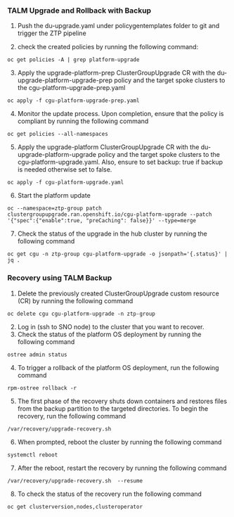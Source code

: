 ### TALM Upgrade and Rollback with Backup

1. Push the du-upgrade.yaml under policygentemplates folder to git and trigger the ZTP pipeline

2. check the created policies by running the following command:

```
oc get policies -A | grep platform-upgrade
```

3. Apply the upgrade-platform-prep ClusterGroupUpgrade CR with the du-upgrade-platform-upgrade-prep policy and the target spoke clusters to the cgu-platform-upgrade-prep.yaml

```
oc apply -f cgu-platform-upgrade-prep.yaml
```

4. Monitor the update process. Upon completion, ensure that the policy is compliant by running the following command

```
oc get policies --all-namespaces
```

5. Apply the upgrade-platform ClusterGroupUpgrade CR with the du-upgrade-platform-upgrade policy and the target spoke clusters to the cgu-platform-upgrade.yaml. Also, ensure to set backup: true if backup is needed otherwise set to false.

```
oc apply -f cgu-platform-upgrade.yaml
```

6. Start the platform update 

```
oc --namespace=ztp-group patch clustergroupupgrade.ran.openshift.io/cgu-platform-upgrade --patch '{"spec":{"enable":true, "preCaching": false}}' --type=merge
```

7. Check the status of the upgrade in the hub cluster by running the following command

```
oc get cgu -n ztp-group cgu-platform-upgrade -o jsonpath='{.status}' | jq .
```

### Recovery using TALM Backup

1. Delete the previously created ClusterGroupUpgrade custom resource (CR) by running the following command

```
oc delete cgu cgu-platform-upgrade -n ztp-group
```

2. Log in (ssh to SNO node) to the cluster that you want to recover.
3. Check the status of the platform OS deployment by running the following command

```
ostree admin status
```

4. To trigger a rollback of the platform OS deployment, run the following command

```
rpm-ostree rollback -r
```

5. The first phase of the recovery shuts down containers and restores files from the backup partition to the targeted directories. To begin the recovery, run the following command

```
/var/recovery/upgrade-recovery.sh
```

6. When prompted, reboot the cluster by running the following command

```
systemctl reboot
```

7. After the reboot, restart the recovery by running the following command

```
/var/recovery/upgrade-recovery.sh  --resume
```

8. To check the status of the recovery run the following command

```
oc get clusterversion,nodes,clusteroperator
```



